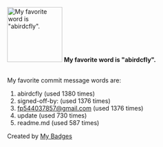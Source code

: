 <img src="https://github.com/my-badges/my-badges/blob/master/src/all-badges/favorite-word/favorite-word.png?raw=true" alt="My favorite word is &quot;abirdcfly&quot;." title="My favorite word is &quot;abirdcfly&quot;." width="128">
<strong>My favorite word is &quot;abirdcfly&quot;.</strong>
<br><br>

My favorite commit message words are:

1. abirdcfly (used 1380 times)
2. signed-off-by: (used 1376 times)
3. <fp544037857@gmail.com> (used 1376 times)
4. update (used 730 times)
5. readme.md (used 587 times)


Created by <a href="https://github.com/my-badges/my-badges">My Badges</a>
